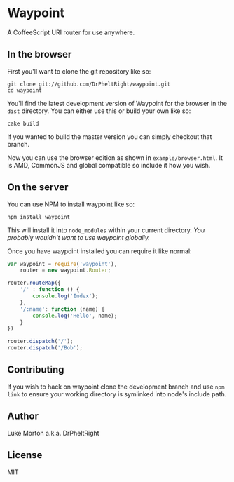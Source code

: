 # Waypoint

A CoffeeScript URI router for use anywhere.

## In the browser

First you'll want to clone the git repository like so:

	git clone git://github.com/DrPheltRight/waypoint.git
	cd waypoint

You'll find the latest development version of Waypoint for the
browser in the `dist` directory. You can either use this or
build your own like so:

	cake build

If you wanted to build the master version you can simply
checkout that branch.

Now you can use the browser edition as shown in
`example/browser.html`. It is AMD, CommonJS and global
compatible so include it how you wish.

## On the server

You can use NPM to install waypoint like so:

	npm install waypoint

This will install it into `node_modules` within your current
directory. *You probably wouldn't want to use waypoint
globally.*

Once you have waypoint installed you can require it like
normal:

``` js
var waypoint = require('waypoint'),
	router = new waypoint.Router;

router.routeMap({
	'/' : function () {
		console.log('Index');
	},
	'/:name': function (name) {
		console.log('Hello', name);
	}
})

router.dispatch('/');
router.dispatch('/Bob');
```

## Contributing

If you wish to hack on waypoint clone the development branch
and use `npm link` to ensure your working directory is
symlinked into node's include path.

## Author

Luke Morton a.k.a. DrPheltRight

## License

MIT